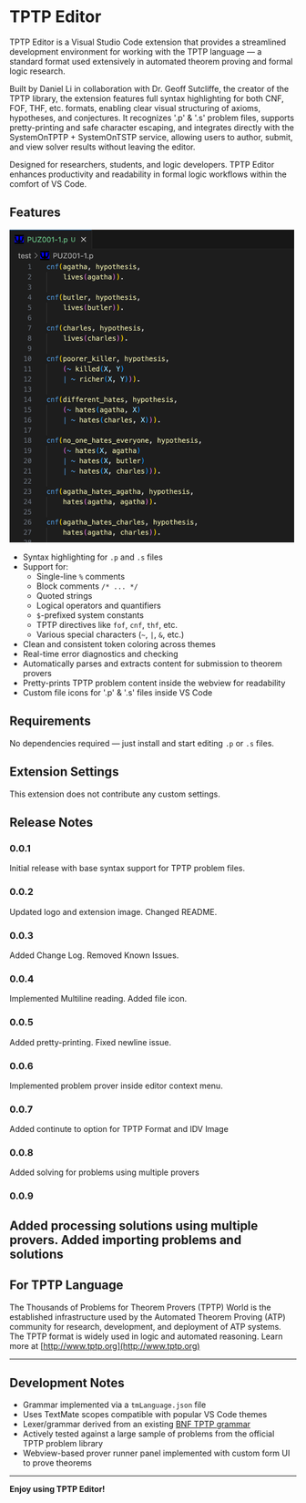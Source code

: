 # TPTP Editor

TPTP Editor is a Visual Studio Code extension that provides a streamlined development environment for working with the TPTP language — a standard format used extensively in automated theorem proving and formal logic research. 

Built by Daniel Li in collaboration with Dr. Geoff Sutcliffe, the creator of the TPTP library, the extension features full syntax highlighting for both CNF, FOF, THF, etc. formats, enabling clear visual structuring of axioms, hypotheses, and conjectures. It recognizes '.p' & '.s' problem files, supports pretty-printing and safe character escaping, and integrates directly with the SystemOnTPTP + SystemOnTSTP service, allowing users to author, submit, and view solver results without leaving the editor. 

Designed for researchers, students, and logic developers. TPTP Editor enhances productivity and readability in formal logic workflows within the comfort of VS Code.

## Features

<img src="./images/sample.png" alt="sample image" width="500">

- Syntax highlighting for `.p` and `.s` files
- Support for:
  - Single-line `%` comments
  - Block comments `/* ... */`
  - Quoted strings
  - Logical operators and quantifiers
  - `$`-prefixed system constants
  - TPTP directives like `fof`, `cnf`, `thf`, etc.
  - Various special characters (`~`, `|`, `&`, etc.)
- Clean and consistent token coloring across themes
- Real-time error diagnostics and checking
- Automatically parses and extracts content for submission to theorem provers
- Pretty-prints TPTP problem content inside the webview for readability
- Custom file icons for '.p' & '.s' files inside VS Code

## Requirements

No dependencies required — just install and start editing `.p` or `.s` files.

## Extension Settings

This extension does not contribute any custom settings.

## Release Notes

### 0.0.1

Initial release with base syntax support for TPTP problem files.

### 0.0.2

Updated logo and extension image. Changed README.

### 0.0.3

Added Change Log. Removed Known Issues.

### 0.0.4

Implemented Multiline reading. Added file icon.

### 0.0.5

Added pretty-printing. Fixed newline issue.

### 0.0.6

Implemented problem prover inside editor context menu. 

### 0.0.7

Added continute to option for TPTP Format and IDV Image

### 0.0.8 

Added solving for problems using multiple provers

### 0.0.9

Added processing solutions using multiple provers. Added importing problems and solutions
---

## For TPTP Language

The Thousands of Problems for Theorem Provers (TPTP) World is the established infrastructure used by the Automated Theorem Proving (ATP) community for research, development, and deployment of ATP systems.
The TPTP format is widely used in logic and automated reasoning. Learn more at [http://www.tptp.org](http://www.tptp.org)

---

## Development Notes

- Grammar implemented via a `tmLanguage.json` file
- Uses TextMate scopes compatible with popular VS Code themes
- Lexer/grammar derived from an existing [BNF TPTP grammar](https://tptp.org/UserDocs/TPTPLanguage/SyntaxBNF.html)
- Actively tested against a large sample of problems from the official TPTP problem library
- Webview-based prover runner panel implemented with custom form UI to prove theorems

---

**Enjoy using TPTP Editor!**
